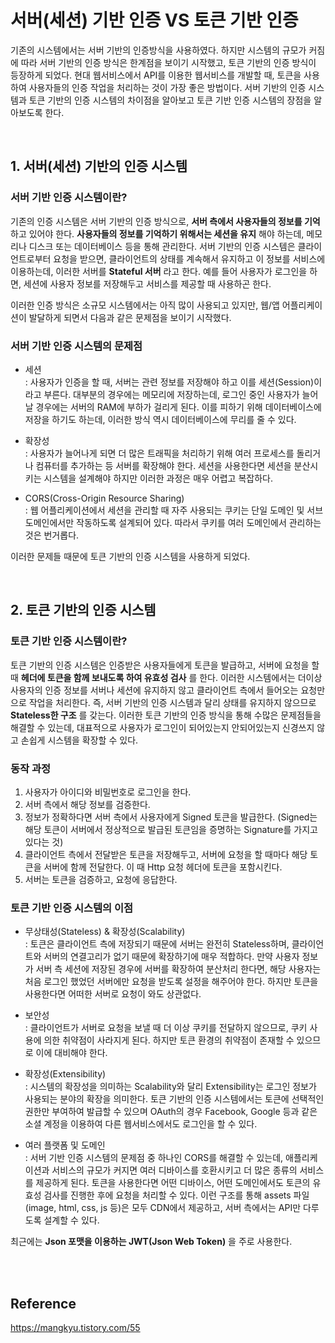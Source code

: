 # 서버(세션) 기반 인증 VS 토큰 기반 인증

기존의 시스템에서는 서버 기반의 인증방식을 사용하였다. 하지만 시스템의 규모가 커짐에 따라 서버 기반의 인증 방식은 한계점을 보이기 시작했고, 토큰 기반의 인증 방식이 등장하게 되었다. 현대 웹서비스에서 API를 이용한 웹서비스를 개발할 때, 토큰을 사용하여 사용자들의 인증 작업을 처리하는 것이 가장 좋은 방법이다. 서버 기반의 인증 시스템과 토큰 기반의 인증 시스템의 차이점을 알아보고 토큰 기반 인증 시스템의 장점을 알아보도록 한다.

<br/>

## 1. 서버(세션) 기반의 인증 시스템

### 서버 기반 인증 시스템이란?

기존의 인증 시스템은 서버 기반의 인증 방식으로, **서버 측에서 사용자들의 정보를 기억** 하고 있어야 한다. **사용자들의 정보를 기억하기 위해서는 세션을 유지** 해야 하는데, 메모리나 디스크 또는 데이터베이스 등을 통해 관리한다. 서버 기반의 인증 시스템은 클라이언트로부터 요청을 받으면, 클라이언트의 상태를 계속해서 유지하고 이 정보를 서비스에 이용하는데, 이러한 서버를 **Stateful 서버** 라고 한다. 예를 들어 사용자가 로그인을 하면, 세션에 사용자 정보를 저장해두고 서비스를 제공할 때 사용하곤 한다.              

이러한 인증 방식은 소규모 시스템에서는 아직 많이 사용되고 있지만, 웹/앱 어플리케이션이 발달하게 되면서 다음과 같은 문제점을 보이기 시작했다.


### 서버 기반 인증 시스템의 문제점

* 세션       
: 사용자가 인증을 할 때, 서버는 관련 정보를 저장해야 하고 이를 세션(Session)이라고 부른다. 대부분의 경우에는 메모리에 저장하는데, 로그인 중인 사용자가 늘어날 경우에는 서버의 RAM에 부하가 걸리게 된다. 이를 피하기 위해 데이터베이스에 저장을 하기도 하는데, 이러한 방식 역시 데이터베이스에 무리를 줄 수 있다.

* 확장성       
: 사용자가 늘어나게 되면 더 많은 트래픽을 처리하기 위해 여러 프로세스를 돌리거나 컴퓨터를 추가하는 등 서버를 확장해야 한다. 세션을 사용한다면 세션을 분산시키는 시스템을 설계해야 하지만 이러한 과정은 매우 어렵고 복잡하다. 

* CORS(Cross-Origin Resource Sharing)           
: 웹 어플리케이션에서 세션을 관리할 때 자주 사용되는 쿠키는 단일 도메인 및 서브 도메인에서만 작동하도록 설계되어 있다. 따라서 쿠키를 여러 도메인에서 관리하는 것은 번거롭다.

이러한 문제들 때문에 토큰 기반의 인증 시스템을 사용하게 되었다. 


<br/>


## 2. 토큰 기반의 인증 시스템

### 토큰 기반 인증 시스템이란?

토큰 기반의 인증 시스템은 인증받은 사용자들에게 토큰을 발급하고, 서버에 요청을 할 때 **헤더에 토큰을 함께 보내도록 하여 유효성 검사** 를 한다. 이러한 시스템에서는 더이상 사용자의 인증 정보를 서버나 세션에 유지하지 않고 클라이언트 측에서 들어오는 요청만으로 작업을 처리한다. 즉, 서버 기반의 인증 시스템과 달리 상태를 유지하지 않으므로 **Stateless한 구조** 를 갖는다. 이러한 토큰 기반의 인증 방식을 통해 수많은 문제점들을 해결할 수 있는데, 대표적으로 사용자가 로그인이 되어있는지 안되어있는지 신경쓰지 않고 손쉽게 시스템을 확장할 수 있다. 


### 동작 과정

1. 사용자가 아이디와 비밀번호로 로그인을 한다.
2. 서버 측에서 해당 정보를 검증한다.
3. 정보가 정확하다면 서버 측에서 사용자에게 Signed 토큰을 발급한다. (Signed는 해당 토큰이 서버에서 정상적으로 발급된 토큰임을 증명하는 Signature를 가지고 있다는 것)
4. 클라이언트 측에서 전달받은 토큰을 저장해두고, 서버에 요청을 할 때마다 해당 토큰을 서버에 함께 전달한다. 이 때 Http 요청 헤더에 토큰을 포함시킨다.
5. 서버는 토큰을 검증하고, 요청에 응답한다.


### 토큰 기반 인증 시스템의 이점

* 무상태성(Stateless) & 확장성(Scalability)               
: 토큰은 클라이언트 측에 저장되기 때문에 서버는 완전히 Stateless하며, 클라이언트와 서버의 연결고리가 없기 때문에 확장하기에 매우 적합하다. 만약 사용자 정보가 서버 측 세션에 저장된 경우에 서버를 확장하여 분산처리 한다면, 해당 사용자는 처음 로그인 했었던 서버에만 요청을 받도록 설정을 해주어야 한다. 하지만 토큰을 사용한다면 어떠한 서버로 요청이 와도 상관없다.

* 보안성            
: 클라이언트가 서버로 요청을 보낼 때 더 이상 쿠키를 전달하지 않으므로, 쿠키 사용에 의한 취약점이 사라지게 된다. 하지만 토큰 환경의 취약점이 존재할 수 있으므로 이에 대비해야 한다.

* 확장성(Extensibility)          
: 시스템의 확장성을 의미하는 Scalability와 달리 Extensibility는 로그인 정보가 사용되는 분야의 확장을 의미한다. 토큰 기반의 인증 시스템에서는 토큰에 선택적인 권한만 부여하여 발급할 수 있으며 OAuth의 경우 Facebook, Google 등과 같은 소셜 계정을 이용하여 다른 웹서비스에서도 로그인을 할 수 있다. 

* 여러 플랫폼 및 도메인             
: 서버 기반 인증 시스템의 문제점 중 하나인 CORS를 해결할 수 있는데, 애플리케이션과 서비스의 규모가 커지면 여러 디바이스를 호환시키고 더 많은 종류의 서비스를 제공하게 된다. 토큰을 사용한다면 어떤 디바이스, 어떤 도메인에서도 토큰의 유효성 검사를 진행한 후에 요청을 처리할 수 있다. 이런 구조를 통해 assets 파일(image, html, css, js 등)은 모두 CDN에서 제공하고, 서버 측에서는 API만 다루도록 설계할 수 있다.

최근에는 **Json 포맷을 이용하는 JWT(Json Web Token)** 을 주로 사용한다. 


<br/>
<br/>


## Reference
https://mangkyu.tistory.com/55